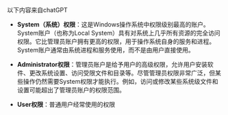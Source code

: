 <span class="notation">以下内容来自chatGPT</span>

- **System（系统）权限**：这是Windows操作系统中权限级别最高的账户。System账户（也称为Local System）具有对系统上几乎所有资源的完全访问权限。它比管理员账户拥有更高的权限，用于操作系统自身的服务和进程。System账户通常由系统进程和服务使用，而不是由用户直接使用。

- **Administrator权限**：管理员账户是给予用户的高级权限，允许用户安装软件、更改系统设置、访问受限文件和目录等。尽管管理员权限非常广泛，但某些操作仍然需要System权限才能执行。例如，访问或修改某些系统级文件和设置可能超出了管理员账户的权限范围。

- **User权限**：普通用户经常使用的权限
